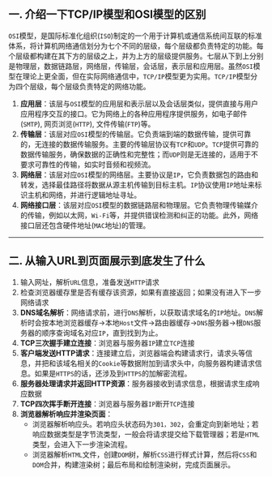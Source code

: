 ## 一. 介绍一下TCP/IP模型和OSI模型的区别

`OSI`模型，是国际标准化组织(`ISO`)制定的一个用于计算机或通信系统间互联的标准体系，将计算机网络通信划分为七个不同的层级，每个层级都负责特定的功能。每个层级都构建在其下方的层级之上，并为上方的层级提供服务。七层从下到上分别是物理层，数据链路层，网络层，传输层，会话层，表示层和应用层。虽然`OSI`模型在理论上更全面，但在实际网络通信中，`TCP/IP`模型更为实用。`TCP/IP`模型分为四个层级，每个层级负责特定的网络功能。

1. **应用层**：该层与`OSI`模型的应用层和表示层以及会话层类似，提供直接与用户应用程序交互的接口。它为网络上的各种应用程序提供服务，如电子邮件(`SMTP`), 网页浏览(`HTTP`), 文件传输(`FTP`)等。
2. **传输层**：该层对应`OSI`模型的传输层。它负责端到端的数据传输，提供可靠的，无连接的数据传输服务。主要的传输层协议有`TCP`和`UDP`。`TCP`提供可靠的数据传输服务，确保数据的正确性和完整性；而`UDP`则是无连接的，适用于不要求可靠性的传输，如实时音频和视频流。
3. **网络层**：该层对应`OSI`模型的网络层。主要协议是`IP`，它负责数据包的路由和转发，选择最佳路径将数据从源主机传输到目标主机。`IP`协议使用`IP`地址来标识主机和网络，并进行逻辑地址寻址。
4. **网络接口层**：该层对应`OSI`模型的数据链路层和物理层。它负责物理传输媒介的传输，例如以太网，`Wi-Fi`等，并提供错误检测和纠正的功能。此外，网络接口层还包含硬件地址(`MAC`地址)的管理。

---

## 二. 从输入URL到页面展示到底发生了什么

1. 输入网址，解析`URL`信息，准备发送`HTTP`请求
2. 检查浏览器缓存里是否有缓存该资源，如果有直接返回；如果没有进入下一步网络请求
3. **DNS域名解析**：网络请求前，进行`DNS`解析，以获取请求域名的`IP`地址。`DNS`解析时会按本地浏览器缓存->本地`Host`文件->路由器缓存->`DNS`服务器->根`DNS`服务器的顺序查询域名对应`IP`，直到找到为止。
4. **TCP三次握手建立连接**：浏览器与服务器`IP`建立`TCP`连接
5. **客户端发送HTTP请求**：连接建立后，浏览器端会构建请求行，请求头等信息，并把和该域名相关的`Cookie`等数据附加到请求头中，向服务器构建请求信息。如果是`HTTPS`的话，还涉及到`HTTPS`的加解密流程。
6. **服务器处理请求并返回HTTP资源**：服务器接收到请求信息，根据请求生成响应数据
7. **TCP四次挥手断开连接**：浏览器与服务器`IP`断开`TCP`连接
8. **浏览器解析响应并渲染页面**：
    - 浏览器解析响应头。若响应头状态码为`301，302`，会重定向到新地址；若响应数据类型是字节流类型，一般会将请求提交给下载管理器；若是`HTML`类型，会进入下一步渲染流程。
    - 浏览器解析`HTML`文件，创建`DOM`树，解析`CSS`进行样式计算，然后将`CSS`和`DOM`合并，构建渲染树；最后布局和绘制渲染树，完成页面展示。

